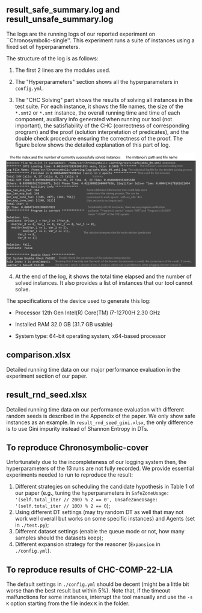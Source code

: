 ## result_safe_summary.log and result_unsafe_summary.log
The logs are the running logs of our reported experiment on ``Chronosymbolic-single''. This experiment runs a suite of instances using a fixed set of hyperparameters.

The structure of the log is as follows:

1. The first 2 lines are the modules used.

2. The "Hyperparameters" section shows all the hyperparameters in `config.yml`.

3. The "CHC Solving" part shows the results of solving all instances in the test suite. For each instance, it shows the file names, the size of the `*.smt2` or `*.smt` instance, the overall running time and time of each component, auxiliary info generated when running our tool (not important), the satisfiability of the CHC (correctness of corresponding program) and the proof (solution interpretation of predicates), and the double check procedure ensuring the correctness of the proof. The figure below shows the detailed explanation of this part of log.

![log](https://github.com/Chronosymbolic/Chronosymbolic-Learning/blob/main/experiment/log_explanation.png)

4. At the end of the log, it shows the total time elapsed and the number of solved instances. It also provides a list of instances that our tool cannot solve.

The specifications of the device used to generate this log:

- Processor 12th Gen Intel(R) Core(TM) i7-12700H   2.30 GHz

- Installed RAM 32.0 GB (31.7 GB usable)
  
- System type: 64-bit operating system, x64-based processor


## comparison.xlsx
Detailed running time data on our major performance evaluation in the experiment section of our paper.

## result_rnd_seed.xlsx
Detailed running time data on our performance evaluation with different random seeds is described in the Appendix of the paper. We only show safe instances as an example. In `result_rnd_seed_gini.xlsx`, the only difference is to use Gini impurity instead of Shannon Entropy in DTs.

## To reproduce Chronosymbolic-cover
Unfortunately due to the incompleteness of our logging system then, the hyperparameters of the 13 runs are not fully recorded. We provide essential experiments needed to run to reproduce the result:

1. Different strategies on scheduling the candidate hypothesis in Table 1 of our paper (e.g., tuning the hyperparameters in `SafeZoneUsage: '(self.total_iter // 200) % 2 == 0', UnsafeZoneUsage: '(self.total_iter // 100) % 2 == 0`);
2. Using different DT settings (may try random DT as well that may not work well overall but works on some specific instances) and Agents (set in `./test.py`);
3. Different dataset settings (enable the queue mode or not, how many samples should the datasets keep);
4. Different expansion strategy for the reasoner (`Expansion` in `./config.yml`).

## To reproduce results of CHC-COMP-22-LIA
The default settings in `./config.yml` should be decent (might be a little bit worse than the best result but within 5%). Note that, if the timeout malfunctions for some instances, interrupt the tool manually and use the `-s K` option starting from the file index `K` in the folder.